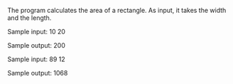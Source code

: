 The program calculates the area of a rectangle. As input, it takes the width and the length.

Sample input: 10 20

Sample output: 200

Sample input: 89 12

Sample output: 1068
